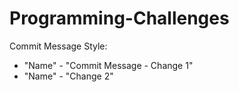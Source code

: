 Programming-Challenges
======================

Commit Message Style:

+ "Name" - "Commit Message - Change 1"
+ "Name" - "Change 2"